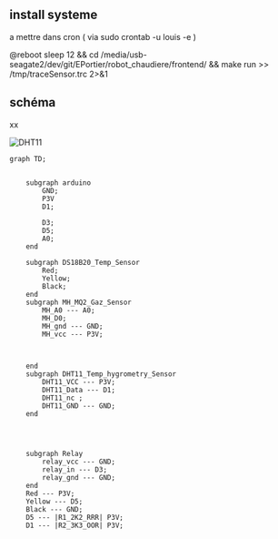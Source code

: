 ## install systeme
a mettre dans cron ( via sudo crontab -u louis -e )

@reboot sleep 12 && cd /media/usb-seagate2/dev/git/EPortier/robot_chaudiere/frontend/ && make run >> /tmp/traceSensor.trc 2>&1


## schéma








xx


![DHT11](https://components101.com/sites/default/files/component_pin/DHT11%E2%80%93Temperature-Sensor-Pinout.jpg)










```mermaid
graph TD;


    subgraph arduino
        GND;
        P3V
        D1;

        D3;
        D5;
        A0;
    end

    subgraph DS18B20_Temp_Sensor
        Red;
        Yellow;
        Black;
    end
    subgraph MH_MQ2_Gaz_Sensor
        MH_A0 --- A0;
        MH_D0;
        MH_gnd --- GND;
        MH_vcc --- P3V;
        


    end
    subgraph DHT11_Temp_hygrometry_Sensor
        DHT11_VCC --- P3V;
        DHT11_Data --- D1;
        DHT11_nc ;
        DHT11_GND --- GND;
    end




    subgraph Relay
        relay_vcc --- GND;
        relay_in --- D3;
        relay_gnd --- GND;
    end
    Red --- P3V;
    Yellow --- D5;
    Black --- GND;
    D5 --- |R1_2K2_RRR| P3V;
    D1 --- |R2_3K3_OOR| P3V;




```













